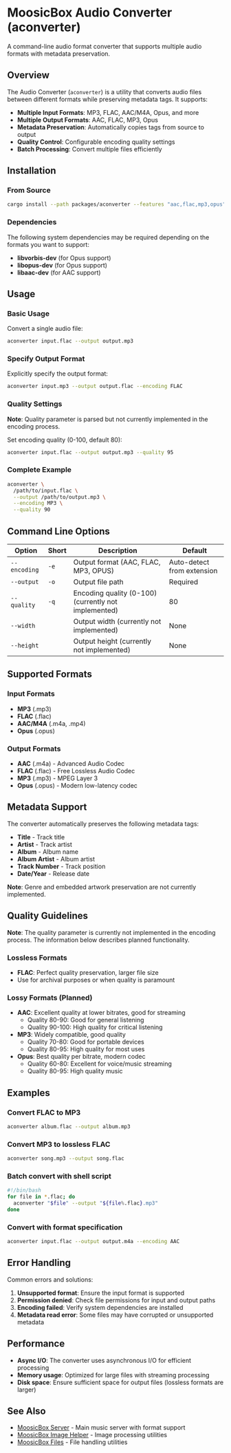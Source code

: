 # MoosicBox Audio Converter (aconverter)

A command-line audio format converter that supports multiple audio formats with metadata preservation.

## Overview

The Audio Converter (`aconverter`) is a utility that converts audio files between different formats while preserving metadata tags. It supports:

- **Multiple Input Formats**: MP3, FLAC, AAC/M4A, Opus, and more
- **Multiple Output Formats**: AAC, FLAC, MP3, Opus
- **Metadata Preservation**: Automatically copies tags from source to output
- **Quality Control**: Configurable encoding quality settings
- **Batch Processing**: Convert multiple files efficiently

## Installation

### From Source

```bash
cargo install --path packages/aconverter --features "aac,flac,mp3,opus"
```

### Dependencies

The following system dependencies may be required depending on the formats you want to support:

- **libvorbis-dev** (for Opus support)
- **libopus-dev** (for Opus support)
- **libaac-dev** (for AAC support)

## Usage

### Basic Usage

Convert a single audio file:

```bash
aconverter input.flac --output output.mp3
```

### Specify Output Format

Explicitly specify the output format:

```bash
aconverter input.mp3 --output output.flac --encoding FLAC
```

### Quality Settings

**Note**: Quality parameter is parsed but not currently implemented in the encoding process.

Set encoding quality (0-100, default 80):

```bash
aconverter input.flac --output output.mp3 --quality 95
```

### Complete Example

```bash
aconverter \
  /path/to/input.flac \
  --output /path/to/output.mp3 \
  --encoding MP3 \
  --quality 90
```

## Command Line Options

| Option       | Short | Description                                          | Default                    |
| ------------ | ----- | ---------------------------------------------------- | -------------------------- |
| `--encoding` | `-e`  | Output format (AAC, FLAC, MP3, OPUS)                 | Auto-detect from extension |
| `--output`   | `-o`  | Output file path                                     | Required                   |
| `--quality`  | `-q`  | Encoding quality (0-100) (currently not implemented) | 80                         |
| `--width`    |       | Output width (currently not implemented)             | None                       |
| `--height`   |       | Output height (currently not implemented)            | None                       |

## Supported Formats

### Input Formats

- **MP3** (.mp3)
- **FLAC** (.flac)
- **AAC/M4A** (.m4a, .mp4)
- **Opus** (.opus)

### Output Formats

- **AAC** (.m4a) - Advanced Audio Codec
- **FLAC** (.flac) - Free Lossless Audio Codec
- **MP3** (.mp3) - MPEG Layer 3
- **Opus** (.opus) - Modern low-latency codec

## Metadata Support

The converter automatically preserves the following metadata tags:

- **Title** - Track title
- **Artist** - Track artist
- **Album** - Album name
- **Album Artist** - Album artist
- **Track Number** - Track position
- **Date/Year** - Release date

**Note**: Genre and embedded artwork preservation are not currently implemented.

## Quality Guidelines

**Note**: The quality parameter is currently not implemented in the encoding process. The information below describes planned functionality.

### Lossless Formats

- **FLAC**: Perfect quality preservation, larger file size
- Use for archival purposes or when quality is paramount

### Lossy Formats (Planned)

- **AAC**: Excellent quality at lower bitrates, good for streaming
    - Quality 80-90: Good for general listening
    - Quality 90-100: High quality for critical listening
- **MP3**: Widely compatible, good quality
    - Quality 70-80: Good for portable devices
    - Quality 80-95: High quality for most uses
- **Opus**: Best quality per bitrate, modern codec
    - Quality 60-80: Excellent for voice/music streaming
    - Quality 80-95: High quality music

## Examples

### Convert FLAC to MP3

```bash
aconverter album.flac --output album.mp3
```

### Convert MP3 to lossless FLAC

```bash
aconverter song.mp3 --output song.flac
```

### Batch convert with shell script

```bash
#!/bin/bash
for file in *.flac; do
  aconverter "$file" --output "${file%.flac}.mp3"
done
```

### Convert with format specification

```bash
aconverter input.flac --output output.m4a --encoding AAC
```

## Error Handling

Common errors and solutions:

1. **Unsupported format**: Ensure the input format is supported
2. **Permission denied**: Check file permissions for input and output paths
3. **Encoding failed**: Verify system dependencies are installed
4. **Metadata read error**: Some files may have corrupted or unsupported metadata

## Performance

- **Async I/O**: The converter uses asynchronous I/O for efficient processing
- **Memory usage**: Optimized for large files with streaming processing
- **Disk space**: Ensure sufficient space for output files (lossless formats are larger)

## See Also

- [MoosicBox Server](../server/README.md) - Main music server with format support
- [MoosicBox Image Helper](../image/README.md) - Image processing utilities
- [MoosicBox Files](../files/README.md) - File handling utilities
